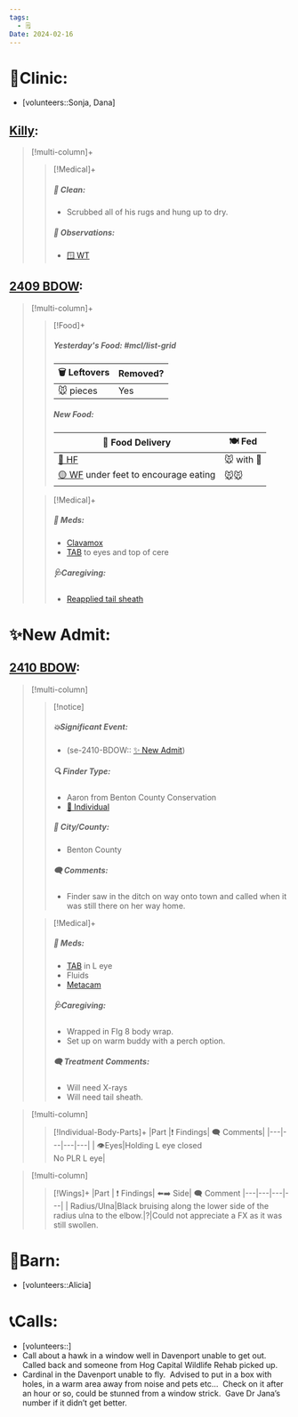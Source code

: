 ```yaml
---
tags:
  - 🗒️
Date: 2024-02-16
---
```


# 🏥Clinic:
- [volunteers::Sonja, Dana]

## [Killy](../RARE%20Birds/Ed%20Birds/Killy.md):
> [!multi-column]+
>
>> [!Medical]+
>>##### 🫧 Clean:
>> - Scrubbed all of his rugs and hung up to dry.
>>
>> ##### 🔭 Observations:
>> - [🪟 WT](../Admin/Codes/Window%20time.md)

## [2409 BDOW](../RARE%20Birds/2409%20BDOW.md):
> [!multi-column]+
>
>> [!Food]+
>> ##### Yesterday's Food: #mcl/list-grid
>> |🗑️ Leftovers| Removed?
>> |---|---|
>>|🐭 pieces|Yes
>>
>> ##### New Food:
>> |🚚 Food Delivery| 🍽️ Fed|
>> |---|---|
>>|[🫱 HF](../Admin/Codes/Handfed.md)|🐭 with 💊|
>>|[🟡 WF](../Admin/Codes/Whole%20food.md) under feet to encourage eating|🐭🐭
>
>> [!Medical]+
>> ##### 💊 Meds:
>> - [Clavamox](../Admin/Codes/Medication/Clavamox.md)
>> - [TAB](../Admin/Codes/Medication/Triple%20Antibiotic.md) to eyes and top of cere
>>
>> ##### 🩺Caregiving:
>> - [Reapplied tail sheath](../Admin/Codes/Reapplied%20tail%20sheath.md)
>>

# ✨New Admit:

## [2410 BDOW](../RARE%20Birds/2410%20BDOW.md):
> [!multi-column]
>
>> [!notice]
>> ##### 💥Significant Event:
>> - (se-2410-BDOW:: [✨ New Admit](../Admin/Codes/New%20Admit.md))
>>
>> ##### 🔍 Finder Type:
>> - Aaron from Benton County Conservation
>> - [🧑 Individual](../Admin/Codes/Individual.md)
>>
>> ##### 🌆 City/County:
>> - Benton County
>>
>>##### 🗨️ Comments:
>>- Finder saw in the ditch on way onto town and called when it was still there on her way home.
>
>> [!Medical]+
>> ##### 💊 Meds:
>> - [TAB](../Admin/Codes/Medication/Triple%20Antibiotic.md) in L eye
>> - Fluids
>> - [Metacam](../Admin/Codes/Medication/Metacam.md)
>>
>> ##### 🩺Caregiving:
>> - Wrapped in FIg 8 body wrap. 
>> - Set up on warm buddy with a perch option.
>>
>> ##### 🗨️ Treatment Comments:
>> - Will need X-rays
>> - Will need tail sheath.
>

> [!multi-column]
>
>> [!Individual-Body-Parts]+
>>|Part |❗ Findings| 🗨️ Comments|
>>|---|---|---|---|
>>| 👁️Eyes|Holding L eye closed<br>No PLR L eye|

> [!multi-column]
>> [!Wings]+
>>|Part | ❗ Findings| ⬅️➡️ Side| 🗨️ Comment
>>|---|---|---|---|
>>| Radius/Ulna|Black bruising along the lower side of the radius ulna to the elbow.|?|Could not appreciate a FX as it was still swollen.

# 🏡Barn:
- [volunteers::Alicia]

# 📞Calls:
- [volunteers::]
- Call about a hawk in a window well in Davenport unable to get out.  Called back and someone from Hog Capital Wildlife Rehab picked up.
- Cardinal in the Davenport unable to fly.  Advised to put in a box with holes, in a warm area away from noise and pets etc…  Check on it after an hour or so, could be stunned from a window strick.  Gave Dr Jana’s number if it didn’t get better.
